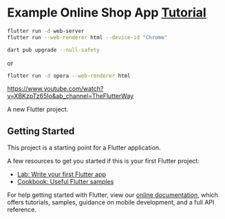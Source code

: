 # Example Online Shop App [Tutorial](https://www.youtube.com/watch?v=XBKzpTz65Io&ab_channel=TheFlutterWay)


```bash
flutter run -d web-server
flutter run --web-renderer html --device-id "Chrome"
```
```bash
dart pub upgrade --null-safety
```
or
```bash
flutter run -d opera --web-renderer html
```


https://www.youtube.com/watch?v=XBKzpTz65Io&ab_channel=TheFlutterWay

A new Flutter project.

## Getting Started

This project is a starting point for a Flutter application.

A few resources to get you started if this is your first Flutter project:

- [Lab: Write your first Flutter app](https://flutter.dev/docs/get-started/codelab)
- [Cookbook: Useful Flutter samples](https://flutter.dev/docs/cookbook)

For help getting started with Flutter, view our
[online documentation](https://flutter.dev/docs), which offers tutorials,
samples, guidance on mobile development, and a full API reference.
